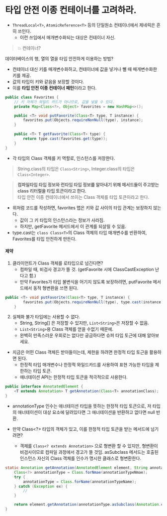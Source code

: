 # 타입 안전 이종 컨테이너를 고려하라.
* `ThreadLocal<T>`, `AtomicReference<T>` 등의 단일원소 컨테이너에서 제네릭은 흔히 쓰인다.
    * 이런 쓰임에서 매개변수화되는 대상은 컨테이너 자신.

> 💥 컨테이너?

데이터베이스의 행, 열의 열을 타입 안전하게 이용하는 방법?
* 컨테이너 대신 키를 매개변수화하고, 컨테이너에 값을 넣거나 뺄 때 매개변수화한 키를 제공.
* 값의 타입이 키와 같음을 보장할 것이다.
* 이를 **타입 안전 이종 컨테이너 패턴**이라고 한다.

```java
public class Favorites {
    // 키 자체가 와일드 카드가 아니므로, 값을 넣을 수 있다.
    private Map<Class<?>, Object> favorites = new HashMap<>();

    public <T> void putFavorite(Class<T> type, T instance) {
        favorites.put(Objects.requireNonNull(type), instance);
    }
    
    public <T> T getFavorite(Class<T> type) {
        return type.cast(favorites.get(type));
    }
}
```
* 각 타입의 Class 객체를 키 역할로, 인스턴스를 저장한다.
> String.class의 타입은 `Class<String>`, Integer.class의 타입은 `Class<Integer>`.

> **컴파일타임 타입 정보와 런타임 타입 정보를 알아내기 위해 메서드들이 주고받는 class 리터럴을 타입 토큰이라고 한다.** </br>
타입 안전 이종 컨테이너에서 쓰이는 Class 객체를 타입 토큰이라고 한다.

* 위처럼 코드를 작성하면, favorites 맵은 키와 값 사이의 타입 관계는 보장하지 않는다.
    * 값이 그 키 타입의 인스턴스라는 정보가 사라짐.
    * 하지만, getFavorite 메서드에서 이 관계를 되살릴 수 있음.
* type.cast는 `class Class<T>`의 Class 객체의 타입 매개변수를 반환하여, Favorites를 타입 안전하게 만든다.

#### 제약
1. 클라이언트가 Class 객체를 로타입으로 넘긴다면?
    * 컴파일 때, 비검사 경고가 뜰 것. (getFavorite 시에 ClassCastException 난다고 함.)
    * 만약 Favorites가 타입 불변식을 어기지 않도록 보장하려면, putFavorite 메서드에서 동적 형변환을 쓰면 된다.
```java
public <T> void putFavorite(Class<T> type, T instance) {
        favorites.put(Objects.requireNonNull(type), type.cast(instance));
    }
```

2. 실체화 불가 타입에는 사용할 수 없다.
    * String, String[] 은 저장할 수 있지만, `List<String>`은 저장할 수 없음.
    * `List<String>`용 Class 객체를 얻을 수없기 때문에.
    * 완벽히 만족스러운 우회로는 없다만 궁금하다면 슈퍼 타입 토근에 대해 알아보세요.
    
* 지금은 어떤 Class 객체든 받아들이는데, 제한을 하려면 한정적 타입 토근을 활용하면 된다.
    * 한정적 타입 매개변수나 한정적 와일드카드를 사용하여 표현 가능한 타입을 제한하는 타입 토큰.
    * 애너테이션 API는 한정적 타입 토큰을 적극적으로 사용한다.

```java
public interface AnnotatedElement {
    <T extends Annotation> T getAnnotation(Class<T> annotationClass);
}
```

* annotationType 인수는 애너테이션 타입을 뜻하는 한정적 타입 토큰으로, 저 타입의 애너테이션이 대상 요소에 달려있다면 그 애너테이션을 반환하고 없다면 null 반환.

* 만약 Class<?> 타입의 객체가 있고, 이를 한정적 타입 토큰을 받는 메서드에 넘기려면?
     * 객체를 `Class<? extends Annotation>` 으로 형변환 할 수 있지만, 형변환이 비검사이므로 컴파일 과정에서 경고가 뜰 것임.
     asSubclass 메서드는 호출된 인스턴스 자신의 Class 객체를 인수가 명시한 클래스로 형변환한다.
```java
static Annotation getAnnotation(AnnotatedElement element, String annotationTypeName) {
    Class<?> annotationType = Class.forNmae(annotationTypeNmae);
    try {
        annotationType = Class.forName(annotationTypeName);
    } catch (Exception ex) {
        //
    }

    return element.getAnnotation(annotationType.asSubclass(Annotation.class));
}
```